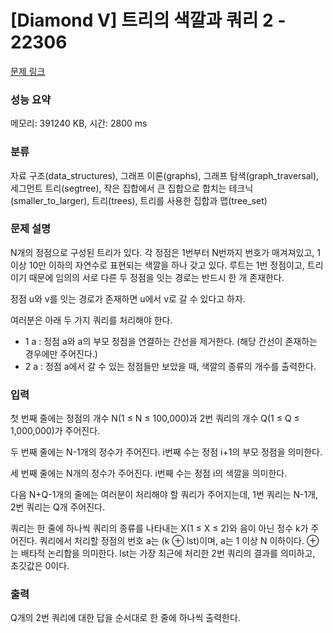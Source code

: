 # [Diamond V] 트리의 색깔과 쿼리 2 - 22306 

[문제 링크](https://www.acmicpc.net/problem/22306) 

### 성능 요약

메모리: 391240 KB, 시간: 2800 ms

### 분류

자료 구조(data_structures), 그래프 이론(graphs), 그래프 탐색(graph_traversal), 세그먼트 트리(segtree), 작은 집합에서 큰 집합으로 합치는 테크닉(smaller_to_larger), 트리(trees), 트리를 사용한 집합과 맵(tree_set)

### 문제 설명

<p>N개의 정점으로 구성된 트리가 있다. 각 정점은 1번부터 N번까지 번호가 매겨져있고, 1 이상 10만 이하의 자연수로 표현되는 색깔을 하나 갖고 있다. 루트는 1번 정점이고, 트리이기 때문에 임의의 서로 다른 두 정점을 잇는 경로는 반드시 한 개 존재한다.</p>

<p>정점 u와 v를 잇는 경로가 존재하면 u에서 v로 갈 수 있다고 하자.</p>

<p>여러분은 아래 두 가지 쿼리를 처리해야 한다.</p>

<ul>
	<li>1 a : 정점 a와 a의 부모 정점을 연결하는 간선을 제거한다. (해당 간선이 존재하는 경우에만 주어진다.)</li>
	<li>2 a : 정점 a에서 갈 수 있는 정점들만 보았을 때, 색깔의 종류의 개수를 출력한다.</li>
</ul>

### 입력 

 <p>첫 번째 줄에는 정점의 개수 N(1 ≤ N ≤ 100,000)과 2번 쿼리의 개수 Q(1 ≤ Q ≤ 1,000,000)가 주어진다.</p>

<p>두 번째 줄에는 N-1개의 정수가 주어진다. i번째 수는 정점 i+1의 부모 정점을 의미한다.</p>

<p>세 번째 줄에는 N개의 정수가 주어진다. i번째 수는 정점 i의 색깔을 의미한다.</p>

<p>다음 N+Q-1개의 줄에는 여러분이 처리해야 할 쿼리가 주어지는데, 1번 쿼리는 N-1개, 2번 쿼리는 Q개 주어진다.</p>

<p>쿼리는 한 줄에 하나씩 쿼리의 종류를 나타내는 X(1 ≤ X ≤ 2)와 음이 아닌 정수 k가 주어진다. 쿼리에서 처리할 정점의 번호 a는 (k ⊕ lst)이며, a는 1 이상 N 이하이다. ⊕는 배타적 논리합을 의미한다. lst는 가장 최근에 처리한 2번 쿼리의 결과를 의미하고, 초깃값은 0이다.</p>

### 출력 

 <p>Q개의 2번 쿼리에 대한 답을 순서대로 한 줄에 하나씩 출력한다.</p>

